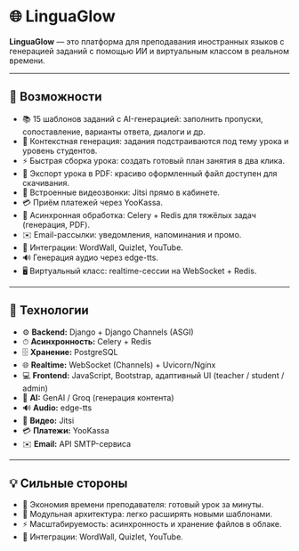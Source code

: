 # 🌐 LinguaGlow

**LinguaGlow** — это платформа для преподавания иностранных языков с генерацией заданий с помощью ИИ и виртуальным классом в реальном времени.

---

## 🚀 Возможности

* 📚 15 шаблонов заданий с AI-генерацией: заполнить пропуски, сопоставление, варианты ответа, диалоги и др.
* 🎯 Контекстная генерация: задания подстраиваются под тему урока и уровень студентов.
* ⚡ Быстрая сборка урока: создать готовый план занятия в два клика.
* 📝 Экспорт урока в PDF: красиво оформленный файл доступен для скачивания.
* 🎥 Встроенные видеозвонки: Jitsi прямо в кабинете.
* 💳 Приём платежей через YooKassa.
* 🔄 Асинхронная обработка: Celery + Redis для тяжёлых задач (генерация, PDF).
* ✉️ Email-рассылки: уведомления, напоминания и промо.
* 🔗 Интеграции: WordWall, Quizlet, YouTube.
* 🔊 Генерация аудио через edge-tts.
* 🖥 Виртуальный класс: realtime-сессии на WebSocket + Redis.

---

## 🧠 Технологии

* ⚙️ **Backend:** Django + Django Channels (ASGI)
* ⏱ **Асинхронность:** Celery + Redis
* 🗄 **Хранение:** PostgreSQL
* 🌐 **Realtime:** WebSocket (Channels) + Uvicorn/Nginx
* 💻 **Frontend:** JavaScript, Bootstrap, адаптивный UI (teacher / student / admin)
* 🤖 **AI:** GenAI / Groq (генерация контента)
* 🔊 **Audio:** edge-tts
* 🎥 **Видео:** Jitsi
* 💳 **Платежи:** YooKassa
* ✉️ **Email:** API SMTP-сервиса

---

## 💡 Сильные стороны

* 🚀 Экономия времени преподавателя: готовый урок за минуты.
* 🧩 Модульная архитектура: легко расширять новыми шаблонами.
* ⚡ Масштабируемость: асинхронность и хранение файлов в облаке.
* 🔗 Интеграции: WordWall, Quizlet, YouTube.

